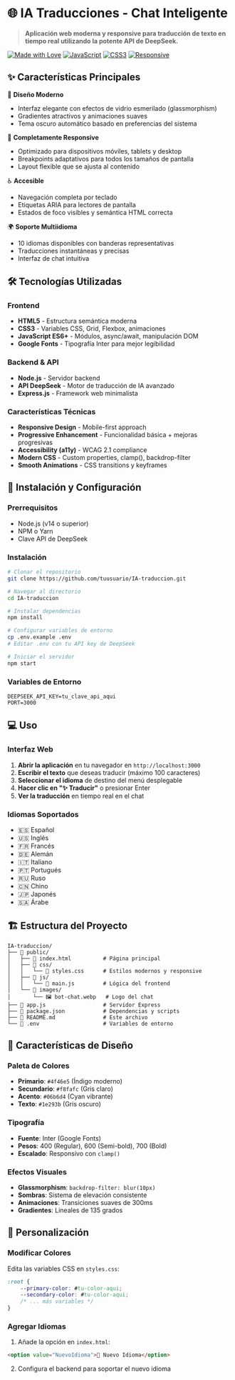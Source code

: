 # 🌐 IA Traducciones - Chat Inteligente

> **Aplicación web moderna y responsive para traducción de texto en tiempo real utilizando la potente API de DeepSeek.**

[![Made with Love](https://img.shields.io/badge/Made%20with-❤️-red.svg)](https://github.com/yourusername/IA-traduccion)
[![JavaScript](https://img.shields.io/badge/JavaScript-ES6+-yellow.svg)](https://developer.mozilla.org/en-US/docs/Web/JavaScript)
[![CSS3](https://img.shields.io/badge/CSS3-Modern-blue.svg)](https://developer.mozilla.org/en-US/docs/Web/CSS)
[![Responsive](https://img.shields.io/badge/Design-Responsive-green.svg)](https://developer.mozilla.org/en-US/docs/Learn/CSS/CSS_layout/Responsive_Design)

## ✨ Características Principales

🎨 **Diseño Moderno**
- Interfaz elegante con efectos de vidrio esmerilado (glassmorphism)
- Gradientes atractivos y animaciones suaves
- Tema oscuro automático basado en preferencias del sistema

📱 **Completamente Responsive**
- Optimizado para dispositivos móviles, tablets y desktop
- Breakpoints adaptativos para todos los tamaños de pantalla
- Layout flexible que se ajusta al contenido

♿ **Accesible**
- Navegación completa por teclado
- Etiquetas ARIA para lectores de pantalla
- Estados de foco visibles y semántica HTML correcta

🌍 **Soporte Multiidioma**
- 10 idiomas disponibles con banderas representativas
- Traducciones instantáneas y precisas
- Interfaz de chat intuitiva

## 🛠️ Tecnologías Utilizadas

### Frontend
- **HTML5** - Estructura semántica moderna
- **CSS3** - Variables CSS, Grid, Flexbox, animaciones
- **JavaScript ES6+** - Módulos, async/await, manipulación DOM
- **Google Fonts** - Tipografía Inter para mejor legibilidad

### Backend & API
- **Node.js** - Servidor backend
- **API DeepSeek** - Motor de traducción de IA avanzado
- **Express.js** - Framework web minimalista

### Características Técnicas
- **Responsive Design** - Mobile-first approach
- **Progressive Enhancement** - Funcionalidad básica + mejoras progresivas
- **Accessibility (a11y)** - WCAG 2.1 compliance
- **Modern CSS** - Custom properties, clamp(), backdrop-filter
- **Smooth Animations** - CSS transitions y keyframes

## 🚀 Instalación y Configuración

### Prerrequisitos
- Node.js (v14 o superior)
- NPM o Yarn
- Clave API de DeepSeek

### Instalación
```bash
# Clonar el repositorio
git clone https://github.com/tuusuario/IA-traduccion.git

# Navegar al directorio
cd IA-traduccion

# Instalar dependencias
npm install

# Configurar variables de entorno
cp .env.example .env
# Editar .env con tu API key de DeepSeek

# Iniciar el servidor
npm start
```

### Variables de Entorno
```env
DEEPSEEK_API_KEY=tu_clave_api_aqui
PORT=3000
```

## 💻 Uso

### Interfaz Web
1. **Abrir la aplicación** en tu navegador en `http://localhost:3000`
2. **Escribir el texto** que deseas traducir (máximo 100 caracteres)
3. **Seleccionar el idioma** de destino del menú desplegable
4. **Hacer clic en "✨ Traducir"** o presionar Enter
5. **Ver la traducción** en tiempo real en el chat

### Idiomas Soportados
- 🇪🇸 Español
- 🇺🇸 Inglés  
- 🇫🇷 Francés
- 🇩🇪 Alemán
- 🇮🇹 Italiano
- 🇵🇹 Portugués
- 🇷🇺 Ruso
- 🇨🇳 Chino
- 🇯🇵 Japonés
- 🇸🇦 Árabe

## 🏗️ Estructura del Proyecto

```
IA-traduccion/
├── 📁 public/
│   ├── 📄 index.html          # Página principal
│   ├── 📁 css/
│   │   └── 📄 styles.css      # Estilos modernos y responsive
│   ├── 📁 js/
│   │   └── 📄 main.js         # Lógica del frontend
│   └── 📁 images/
│       └── 🖼️ bot-chat.webp   # Logo del chat
├── 📄 app.js                  # Servidor Express
├── 📄 package.json            # Dependencias y scripts
├── 📄 README.md               # Este archivo
└── 📄 .env                    # Variables de entorno
```

## 🎨 Características de Diseño

### Paleta de Colores
- **Primario**: `#4f46e5` (Índigo moderno)
- **Secundario**: `#f8fafc` (Gris claro)
- **Acento**: `#06b6d4` (Cyan vibrante)
- **Texto**: `#1e293b` (Gris oscuro)

### Tipografía
- **Fuente**: Inter (Google Fonts)
- **Pesos**: 400 (Regular), 600 (Semi-bold), 700 (Bold)
- **Escalado**: Responsivo con `clamp()`

### Efectos Visuales
- **Glassmorphism**: `backdrop-filter: blur(10px)`
- **Sombras**: Sistema de elevación consistente
- **Animaciones**: Transiciones suaves de 300ms
- **Gradientes**: Lineales de 135 grados

## 🔧 Personalización

### Modificar Colores
Edita las variables CSS en `styles.css`:
```css
:root {
    --primary-color: #tu-color-aqui;
    --secondary-color: #tu-color-aqui;
    /* ... más variables */
}
```

### Agregar Idiomas
1. Añade la opción en `index.html`:
```html
<option value="NuevoIdioma">🏴 Nuevo Idioma</option>
```

2. Configura el backend para soportar el nuevo idioma

